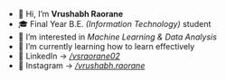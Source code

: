 - 👋 Hi, I’m **Vrushabh Raorane**
- 🎓 Final Year B.E. *(Information Technology)* student
- 👀 I’m interested in <em>Machine Learning & Data Analysis </em>
- 🌱 I’m currently learning how to learn effectively
- 🎯 LinkedIn -> <a href="https://www.linkedin.com/in/vsraorane02/" target="_blank"><i>/vsraorane02</i></a>
- 🎊 Instagram -> <a href="https://www.instagram.com/vrushabh.raorane/" target="_blank"><i>/vrushabh.raorane</i></a>
<!---
Vrushabh6300/Vrushabh6300 is a ✨ special ✨ repository because its `README.md` (this file) appears on your GitHub profile.
You can click the Preview link to take a look at your changes.
--->
